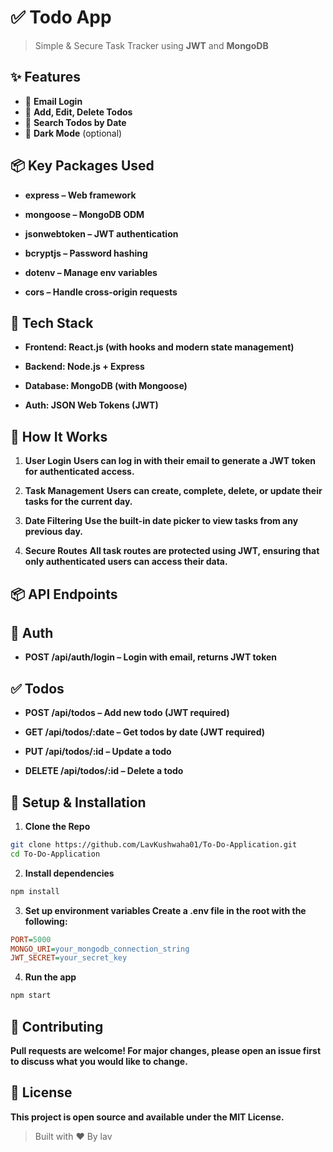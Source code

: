 # ✅ Todo App

> Simple & Secure Task Tracker using **JWT** and **MongoDB**

## ✨ Features
- 🔐 **Email Login**
- 📝 **Add, Edit, Delete Todos**
- 📅 **Search Todos by Date**
- 🌙 **Dark Mode** (optional)


## 📦 Key Packages Used
- **express – Web framework**

- **mongoose – MongoDB ODM**

- **jsonwebtoken – JWT authentication**

- **bcryptjs – Password hashing**

- **dotenv – Manage env variables**

- **cors – Handle cross-origin requests**



## 🚀 Tech Stack
- **Frontend: React.js (with hooks and modern state management)**

- **Backend: Node.js + Express**

- **Database: MongoDB (with Mongoose)**

- **Auth: JSON Web Tokens (JWT)**


## 🧪 How It Works
1. **User Login**
 **Users can log in with their email to generate a JWT token for authenticated access.**

2. **Task Management** 
  **Users can create, complete, delete, or update their tasks for the current day.**

3. **Date Filtering**
  **Use the built-in date picker to view tasks from any previous day.**

4. **Secure Routes**
  **All task routes are protected using JWT, ensuring that only authenticated users can access their data.**


## 📦 API Endpoints

## 🔐 Auth
- **POST /api/auth/login – Login with email, returns JWT token**

## ✅ Todos
- **POST /api/todos – Add new todo (JWT required)**

- **GET /api/todos/:date – Get todos by date (JWT required)**

- **PUT /api/todos/:id – Update a todo**

- **DELETE /api/todos/:id – Delete a todo**  

## 🔧 Setup & Installation
1.  **Clone the Repo**
```bash
git clone https://github.com/LavKushwaha01/To-Do-Application.git
cd To-Do-Application
``` 

2. **Install dependencies**
```bash
npm install
``` 

3. **Set up environment variables Create a .env file in the root with the following:**
```ini
PORT=5000
MONGO_URI=your_mongodb_connection_string
JWT_SECRET=your_secret_key
 ``` 

4. **Run the app**
```bash
npm start
```

## 🤝 Contributing
**Pull requests are welcome! For major changes, please open an issue first to discuss what you would like to change.**

## 📄 License
**This project is open source and available under the MIT License.**


> Built with ❤️ By lav


